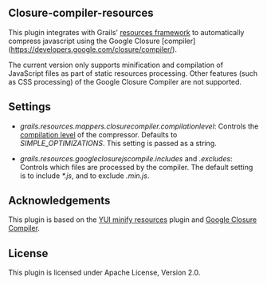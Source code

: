 Closure-compiler-resources
--------------------------

This plugin integrates with Grails' [resources framework](https://github.com/grails-plugins/grails-resources) to automatically
compress javascript using the Google Closure [compiler]
(https://developers.google.com/closure/compiler/).

The current version only supports minification and compilation of JavaScript files as part of static resources processing.
Other features (such as CSS processing) of the Google Closure Compiler are not supported.

Settings
--------

* *grails.resources.mappers.closurecompiler.compilationlevel*: Controls the [compilation level](https://developers.google.com/closure/compiler/docs/compilation_levels) of the
compressor. Defaults to _SIMPLE_OPTIMIZATIONS_. This setting is passed as a string.

* *grails.resources.googleclosurejscompile.includes* and *.excludes*: Controls which files are processed by the compiler. The default setting is to include _*.js_, and to exclude _*.min.js*_.

Acknowledgements
----------------

This plugin is based on the [YUI minify resources](https://github.com/cblock/yui-minify-resources) plugin and 
[Google Closure Compiler](https://developers.google.com/closure/compiler/).


License
-------
This plugin is licensed under Apache License, Version 2.0.
